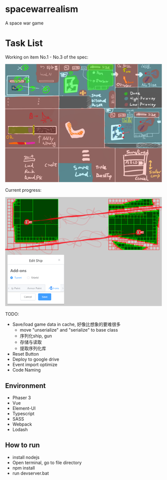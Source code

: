 # spacewarrealism
A space war game

# Task List

Working on item No.1 - No.3 of the spec:

![Specification](/assets/spec/实派宇宙IV.png "Specification")

Current progress:

![Progress](/assets/spec/2019-04-13.16-12-52.png "Progress")

TODO:
* Save/load game data in cache, 好像比想象的要难很多
	* move "unserialize" and "serialize" to base class
	* 序列化ship, gun
	* 存储与读取
	* 提取序列化库
* Reset Button
* Deploy to google drive
* Event import optimize
* Code Naming

## Environment

* Phaser 3 		
* Vue
* Element-UI
* Typescript 	
* SASS	
* Webpack 			
* Lodash

## How to run

* install nodejs
* Open terminal, go to file directory
* npm install
* run devserver.bat
